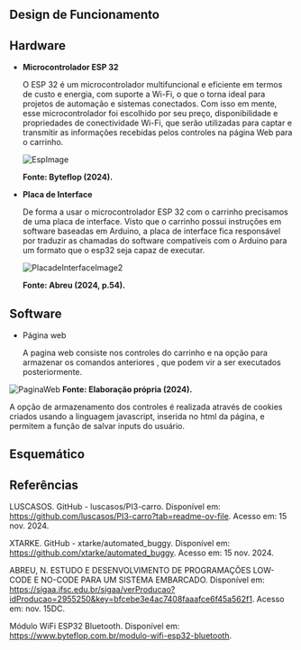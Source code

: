 Design de Funcionamento
-----------------------------------------------------------------------------------------------------------------------------------------------------------------------------------------------------------------------------------------------------------------


Hardware
-----------------------------------------------------------------------------------------------------------------------------------------------------------------------------------------------------------------------------------------------------------------

- **Microcontrolador ESP 32**

  O ESP 32 é um microcontrolador multifuncional e eficiente em termos de custo e energia, com suporte a Wi-Fi, o que o torna ideal para projetos de automação e sistemas conectados. 
Com isso em mente, esse microcontrolador foi escolhido por seu preço, disponibilidade e propriedades de conectividade Wi-Fi, que serão utilizadas para captar e transmitir as informações recebidas pelos controles na página Web para o carrinho. 

  ![EspImage](https://github.com/user-attachments/assets/4fd17249-a83c-44d2-b61b-db54e8352292)

  **Fonte: Byteflop (2024).**

- **Placa de Interface**

  De forma a usar o microcontrolador ESP 32 com o carrinho precisamos de uma placa de interface. Visto que o carrinho possui instruções em software baseadas em Arduino, a placa de interface fica responsável por traduzir as chamadas do software compatíveis com
o Arduino para um formato que o esp32 seja capaz de executar.

  ![PlacadeInterfaceImage2](https://github.com/user-attachments/assets/75446d12-d3c9-4056-aed6-f27858e13b1e)

  **Fonte: Abreu (2024, p.54).**

Software
-----------------------------------------------------------------------------------------------------------------------------------------------------------------------------------------------------------------------------------------------------------------
- Página web
  
  A pagina web consiste nos controles do carrinho e na opção para armazenar os comandos anteriores , que podem vir a ser executados posteriormente.

![PaginaWeb](https://github.com/user-attachments/assets/add8dadb-006c-4441-8cb5-9e02a48d5318)
**Fonte: Elaboração própria (2024).**

  A opção de armazenamento dos controles é realizada através de cookies criados usando a linguagem javascript, inserida no html da página, e permitem a função de salvar inputs do usuário. 

Esquemático
-----------------------------------------------------------------------------------------------------------------------------------------------------------------------------------------------------------------------------------------------------------------


Referências
-----------------------------------------------------------------------------------------------------------------------------------------------------------------------------------------------------------------------------------------------------------------

LUSCASOS. GitHub - luscasos/PI3-carro. Disponível em: <https://github.com/luscasos/PI3-carro?tab=readme-ov-file>. Acesso em: 15 nov. 2024. 

XTARKE. GitHub - xtarke/automated_buggy. Disponível em: <https://github.com/xtarke/automated_buggy>. Acesso em: 15 nov. 2024. 

ABREU, N. ESTUDO E DESENVOLVIMENTO DE PROGRAMAÇÕES LOW-CODE E NO-CODE PARA UM SISTEMA EMBARCADO. Disponível em: <https://sigaa.ifsc.edu.br/sigaa/verProducao?idProducao=2955250&key=bfcebe3e4ac7408faaafce6f45a562f1>. Acesso em: nov. 15DC. 

Módulo WiFi ESP32 Bluetooth. Disponível em: <https://www.byteflop.com.br/modulo-wifi-esp32-bluetooth>. 
